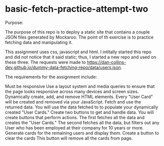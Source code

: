 # basic-fetch-practice-attempt-two
Purpose:

The purpose of this repo is to deploy a static site that contains a couple JSON files generated by Mockaroo. The point of th exercise is to practice fetching data and manipulating it. 

This assignment uses css, javascript and html. I intitally started this repo and did not notice that it said static; thus, I started a new repo and used on these three. The requests were made to https://dan-collins-dev.github.io/dummy-data-fetching-repo/data/users.json.

The requirements for the assignment include:

Must be responsive	Use a layout system and media queries to ensure that the page looks responsive across many devices and screen sizes.
Dynamically create, add, and remove HTML elements.	Every "User Card" will be created and removed via your JavaScript.
Fetch and use the returned data.	You will use the data fetched to to populate your dynamically created "User Cards."
Create two buttons to get and handle data.	You will create buttons that perform actions. The first fetches all the data and creates the "User Cards." The second fetches all the data, but filters out any User who has been employed at their company for 10 years or more. Generate cards for the remaining users and display them.
Create a button to clear the cards	This button will remove all the cards from page.

